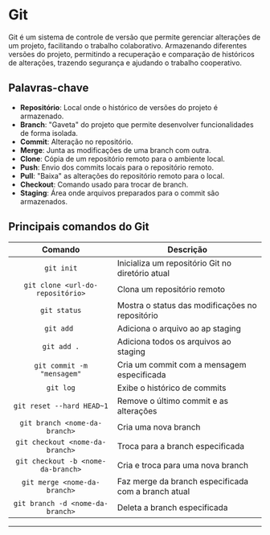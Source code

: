 # Git

Git é um sistema de controle de versão que permite gerenciar alterações de um projeto, facilitando o trabalho colaborativo. Armazenando diferentes versões do projeto, permitindo a recuperação e comparação de históricos de alterações, trazendo segurança e ajudando o trabalho cooperativo.

## Palavras-chave

- **Repositório**: Local onde o histórico de versões do projeto é armazenado.
- **Branch**: "Gaveta" do projeto que permite desenvolver funcionalidades de forma isolada.
- **Commit**: Alteração no repositório.
- **Merge**: Junta as modificações de uma branch com outra.
- **Clone**: Cópia de um repositório remoto para o ambiente local.
- **Push**: Envio dos commits locais para o repositório remoto.
- **Pull**: "Baixa" as alterações do repositório remoto para o local.
- **Checkout**: Comando usado para trocar de branch.
- **Staging**: Área onde arquivos preparados para o commit são armazenados.

## Principais comandos do Git

| Comando | Descrição |
| :---: |---|
| `git init` | Inicializa um repositório Git no diretório atual|
| `git clone <url-do-repositório>` | Clona um repositório remoto |
| `git status` | Mostra o status das modificações no repositório |
| `git add ` | Adiciona o arquivo ao ap staging |
| `git add .` | Adiciona todos os arquivos ao staging |
| `git commit -m "mensagem"` | Cria um commit com a mensagem especificada |
| `git log` | Exibe o histórico de commits |
| `git reset --hard HEAD~1` | Remove o último commit e as alterações |
| `git branch <nome-da-branch>` | Cria uma nova branch |
| `git checkout <nome-da-branch>` | Troca para a branch especificada |
| `git checkout -b <nome-da-branch>`| Cria e troca para uma nova branch |
| `git merge <nome-da-branch>` | Faz merge da branch especificada com a branch atual |
| `git branch -d <nome-da-branch>` | Deleta a branch especificada |

---

